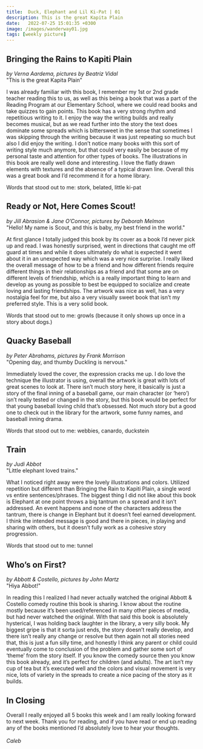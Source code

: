 ```yaml
---
title:  Duck, Elephant and Lil Ki-Pat | 01
description: This is the great Kapita Plain
date:   2022-07-25 15:01:35 +0300
image: /images/wanderway01.jpg
tags: [weekly picture]
---
```


## Bringing the Rains to Kapiti Plain <br>
*by Verna Aardema, pictures by Beatriz Vidal* <br>
"This is the great Kapita Plain”

I was already familiar with this book, I remember my 1st or 2nd grade teacher reading this to us, as well as this being a book that was a part of the Reading Program at our Elementary School, where we could read books and take quizzes to gain points. This book has a very strong rhythm and repetitious writing to it. I enjoy the way the writing builds and really becomes musical, but as we read further into the story the text does dominate some spreads which is bittersweet in the sense that sometimes I was skipping through the writing because it was just repeating so much but also I did enjoy the writing. I don’t notice many books with this sort of writing style much anymore, but that could very easily be because of my personal taste and attention for other types of books. The illustrations in this book are really well done and interesting. I love the flatly drawn elements with textures and the absence of a typical drawn line. Overall this was a great book and I’d recommend it for a home library.

Words that stood out to me: stork, belated, little ki-pat


## Ready or Not, Here Comes Scout!
*by Jill Abrasion & Jane O’Connor, pictures by Deborah Melmon* <br>
"Hello! My name is Scout, and this is baby, my best friend in the world."

At first glance I totally judged this book by its cover as a book I’d never pick up and read. I was honestly surprised, went in directions that caught me off guard at times and while it does ultimately do what is expected it went about it in an unexpected way which was a very nice surprise. I really liked the overall message of how to be a friend and how different friends require different things in their relationships as a friend and that some are on different levels of friendship, which is a really important thing to learn and develop as young as possible to best be equipped to socialize and create loving and lasting friendships. The artwork was nice as well, has a very nostalgia feel for me, but also a very visually sweet book that isn’t my preferred style. This is a very solid book.

Words that stood out to me: growls (because it only shows up once in a story about dogs.)


## Quacky Baseball
*by Peter Abrahams, pictures by Frank Morrison* <br>
"Opening day, and thumby Duckling is nervous."

Immediately loved the cover, the expression cracks me up. I do love the technique the illustrator is using, overall the artwork is great with lots of great scenes to look at. There isn’t much story here, it basically is just a story of the final inning of a baseball game, our main character (or ‘hero’) isn’t really tested or changed in the story, but this book would be perfect for that young baseball loving child that’s obsessed. Not much story but a good one to check out in the library for the artwork, some funny names, and baseball inning drama.

Words that stood out to me: webbies, canardo, duckstein


## Train
*by Judi Abbot* <br>
"Little elephant loved trains."

What I noticed right away were the lovely illustrations and colors. Utilized repetition but different than Bringing the Rain to Kapiti Plain, a single word vs entire sentences/phrases. The biggest thing I did not like about this book is Elephant at one point throws a big tantrum on a spread and it isn’t addressed. An event happens and none of the characters address the tantrum, there is change in Elephant but it doesn’t feel earned development. I think the intended message is good and there in pieces, in playing and sharing with others, but it doesn’t fully work as a cohesive story progression.

Words that stood out to me: tunnel


## Who’s on First?
*by Abbott & Costello, pictures by John Martz* <br>
"Hiya Abbot!"

In reading this I realized I had never actually watched the original Abbott & Costello comedy routine this book is sharing. I know about the routine mostly because it’s been used/referenced in many other pieces of media, but had never watched the original. With that said this book is absolutely hysterical, I was holding back laughter in the library, a very silly book. My biggest gripe is that it sorta just ends, the story doesn’t really develop, and there isn’t really any change or resolve but then again not all stories need that, this is just a fun silly time, and honestly I think any parent or child could eventually come to conclusion of the problem and gather some sort of ‘theme’ from the story itself. If you know the comedy source then you know this book already, and it’s perfect for children (and adults). The art isn’t my cup of tea but it’s executed well and the colors and visual movement is very nice, lots of variety in the spreads to create a nice pacing of the story as it builds.

## In Closing
Overall I really enjoyed all 5 books this week and I am really looking forward to next week. Thank you for reading, and if you have read or end up reading any of the books mentioned I’d absolutely love to hear your thoughts.
<br>
<br>
*Caleb*
